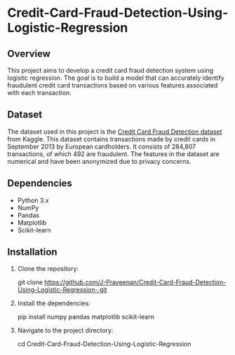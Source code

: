 # Credit-Card-Fraud-Detection-Using-Logistic-Regression

## Overview

This project aims to develop a credit card fraud detection system using logistic regression. The goal is to build a model that can accurately identify fraudulent credit card transactions based on various features associated with each transaction.

## Dataset

The dataset used in this project is the [Credit Card Fraud Detection dataset](https://www.kaggle.com/mlg-ulb/creditcardfraud) from Kaggle. This dataset contains transactions made by credit cards in September 2013 by European cardholders. It consists of 284,807 transactions, of which 492 are fraudulent. The features in the dataset are numerical and have been anonymized due to privacy concerns.

## Dependencies

- Python 3.x
- NumPy
- Pandas
- Matplotlib
- Scikit-learn

## Installation

1. Clone the repository:

    git clone https://github.com/J-Praveenan/Credit-Card-Fraud-Detection-Using-Logistic-Regression-.git


2. Install the dependencies:

    pip install numpy pandas matplotlib scikit-learn

3. Navigate to the project directory:

    cd Credit-Card-Fraud-Detection-Using-Logistic-Regression

